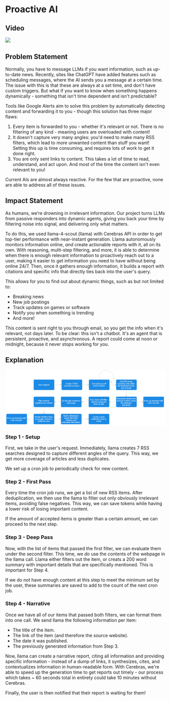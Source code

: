 # Proactive AI

## Video

<a href="https://www.youtube.com/watch?v=0aE1eG18v_4" target="_blank">
  <img src="https://img.youtube.com/vi/0aE1eG18v_4/maxresdefault.jpg" width="720">
</a>

## Problem Statement

Normally, you have to message LLMs if you want information, such as up-to-date news. Recently, sites like ChatGPT have added features such as scheduling messages, where the AI sends you a message at a certain time. The issue with this is that these are always at a set time, and don't have custom triggers. But what if you want to know when something happens dynamically - something that isn't time dependent and isn't predictable?

Tools like Google Alerts aim to solve this problem by automatically detecting content and forwarding it to you - though this solution has three major flaws:

1. Every item is forwarded to you - whether it's relevant or not. There is no filtering of any kind - meaning users are overloaded with content!
2. It doesn't capture very many angles: you'd need to make many RSS filters, which lead to more unwanted content than stuff you want! Setting this up is time consuming, and requires lots of work to get it done right.
3. You are only sent links to content. This takes a lot of time to read, understand, and act upon. And most of the time the content isn't even relevant to you!

Current AIs are almost always reactive. For the few that are proactive, none are able to address all of these issues.

## Impact Statement

As humans, we’re drowning in irrelevant information. Our project turns LLMs from passive responders into dynamic agents, giving you back your time by filtering noise into signal, and delivering only what matters.

To do this, we used llama-4-scout (llama) with Cerebras API in order to get top-tier performance with near-instant generation. Llama autonomously monitors information online, *and* create actionable reports with it, all on its own. With reasoning, multi-step filtering, and more, it is able to determine when there is enough relevant information to proactively reach out to a user, making it easier to get information you need to have without being online 24/7. Then, once it gathers enough information, it builds a report with citations and specific info that directly ties back into the user's query.

This allows for you to find out about dynamic things, such as but not limited to:
- Breaking news
- New job postings
- Track updates on games or software
- Notify you when something is trending
- And more!

This content is sent right to you through email, so you get the info when it's relevant, not days later. To be clear: this isn't a chatbot. It's an agent that is persistent, proactive, and asynchronous. A report could come at noon or midnight, because it never stops working for you.

## Explanation

![](flowchart.webp)

### Step 1 - Setup

First, we take in the user's request. Immediately, llama creates 7 RSS searches designed to capture different angles of the query. This way, we get more coverage of articles and less duplicates.

We set up a cron job to periodically check for new content.

### Step 2 - First Pass

Every time the cron job runs, we get a list of new RSS items. After deduplication, we then use the llama to filter out only obviously irrelevant items, avoiding false negatives. This way, we can save tokens while having a lower risk of losing important content.

If the amount of accepted items is greater than a certain amount, we can proceed to the next step.

### Step 3 - Deep Pass

Now, with the list of items that passed the first filter, we can evaluate them under the second filter. This time, we *do* use the contents of the webpage in the llama call. Llama either filters out the item, or creats a 200 word summary with important details that are specifically mentioned. This is important for Step 4.

If we do not have enough content at this step to meet the minimum set by the user, these summaries are saved to add to the count of the next cron job.

### Step 4 - Narrative

Once we have all of our items that passed both filters, we can format them into one call. We send llama the following information per item:
- The title of the item.
- The link of the item (and therefore the source website).
- The date it was published.
- The previously generated information from Step 3.

Now, llama can create a narrative report, citing all information and providing specific information - instead of a dump of links, it synthesizes, cites, and contextualizes information in human-readable form. With Cerebras, we're able to speed up the generation time to get reports out timely - our process which takes ~ 60 seconds total in entirety could take 10 minutes without Cerebras.

Finally, the user is then notified that their report is waiting for them!